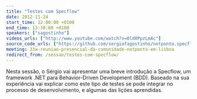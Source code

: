```yaml
---
title: "Testes com Specflow"
date: 2012-11-24
start_time: 12:00:00 +0100
end_time: 13:30:00 +0100
speakers: ["sagostinho"]
videos_urls: ["http://www.youtube.com/watch?v=0ld8PpzLmAc"]
source_code_urls: ["https://github.com/sergiofagostinho/netponto.specflow"]
meeting: 33a-reuniao-presencial-da-comunidade-netponto-em-lisboa
redirect_from: /sessao/testes-com-specflow/
---
```

Nesta sessão, o Sérgio vai apresentar uma breve introdução a Specflow, um framework .NET para Behavior-Driven Development (BDD). Baseado na sua experiência vai explicar como este tipo de testes se pode integrar no processo de desenvolvimento, e algumas das lições aprendidas.

